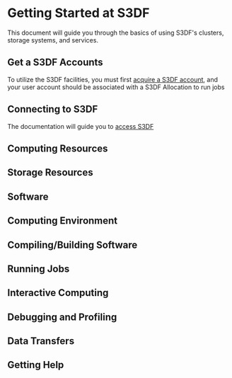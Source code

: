 # Getting Started at S3DF

This document will guide you through the basics of using S3DF's clusters, storage systems, and services.

## Get a S3DF Accounts

To utilize the S3DF facilities, you must first [acquire a S3DF account](accounts.md#account), and your user account should be associated with a S3DF Allocation to run jobs

## Connecting to S3DF

The documentation will guide you to [access S3DF](accounts.md#connect)

## Computing Resources 

## Storage Resources



## Software

## Computing Environment

## Compiling/Building Software

## Running Jobs

## Interactive Computing

## Debugging and Profiling

## Data Transfers

## Getting Help
